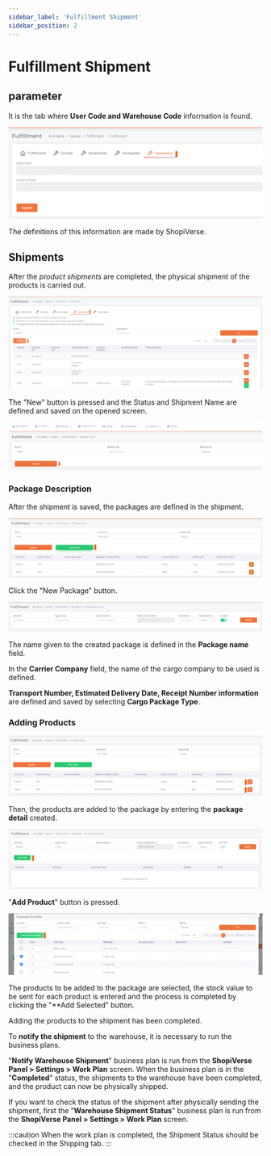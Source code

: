 ```yaml
---
sidebar_label: 'Fulfillment Shipment'
sidebar_position: 2
---
```

# Fulfillment Shipment

## parameter

It is the tab where **User Code and Warehouse Code** information is found.

![FulfillmentParametert](../img/FulfillmentParametre.png)

The definitions of this information are made by ShopiVerse.

## Shipments

After the *product shipments* are completed, the physical shipment of the products is carried out.

![FulfillmentShipment](../img/FulfilmmentShipment.png)

The "New" button is pressed and the Status and Shipment Name are defined and saved on the opened screen.

![FulfillmentShipmentSave](../img/ShipmentSave.png)

### Package Description

After the shipment is saved, the packages are defined in the shipment.

![FulfillmentNewPocket](../img/ShipmentNewPocket.png)

Click the "New Package" button.

![FulfillmentNewPocketSave](../img/ShipmentNewPocketSave.png)

The name given to the created package is defined in the **Package name** field.

In the **Carrier Company** field, the name of the cargo company to be used is defined.

**Transport Number, Estimated Delivery Date, Receipt Number information** are defined and saved by selecting **Cargo Package Type**.

### Adding Products

![FulfillmentPocketEdit](../img/ShipmentPocketEdit.png)

Then, the products are added to the package by entering the **package detail** created.

![FulfillmentNewProduct](../img/ShipmentNewProduct.png)

"**Add Product**" button is pressed.

![FulfillmentNewProductSave](../img/ShipmentNewProductSave.png)

The products to be added to the package are selected, the stock value to be sent for each product is entered and the process is completed by clicking the "**Add Selected" button.

Adding the products to the shipment has been completed.

To **notify the shipment** to the warehouse, it is necessary to run the business plans.

"**Notify Warehouse Shipment**" business plan is run from the **ShopiVerse Panel > Settings > Work Plan** screen.
When the business plan is in the "**Completed**" status, the shipments to the warehouse have been completed, and the product can now be physically shipped.

If you want to check the status of the shipment after physically sending the shipment, first the "**Warehouse Shipment Status**" business plan is run from the **ShopiVerse Panel > Settings > Work Plan** screen.

:::caution
When the work plan is completed, the Shipment Status should be checked in the Shipping tab.
:::